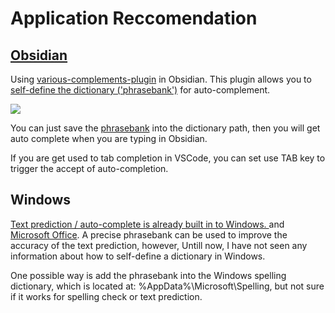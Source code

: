 # Application Reccomendation


## [Obsidian](https://obsidian.md/)

Using [various-complements-plugin](https://github.com/tadashi-aikawa/obsidian-various-complements-plugin) in Obsidian. This plugin allows you to [self-define the dictionary ('phrasebank')](https://tadashi-aikawa.github.io/docs-obsidian-various-complements-plugin/1.%20Features/Custom%20dictionary%20complement/) for auto-complement.


![](https://tadashi-aikawa.github.io/docs-obsidian-various-complements-plugin/resources/custom-dictionary-complement-demo.gif)

You can just save the [phrasebank](https://open-phrasebank.readthedocs.io/en/latest/phasebank.html) into the dictionary path, then you will get auto complete when you are typing in Obsidian.

If you are get used to tab completion in VSCode, you can set use TAB key to trigger the accept of auto-completion.

## Windows

[Text prediction / auto-complete is already built in to Windows. ](https://support.microsoft.com/en-us/windows/enable-text-suggestions-in-windows-0bf313ca-c992-4173-aa5f-8341d3953498#:~:text=In%20Windows%20Settings%2C%20select%20Devices,typing%20on%20a%20physical%20keyboard.) and [Microsoft Office](https://www.howtogeek.com/726539/how-to-use-text-predictions-in-microsoft-word/). A precise phrasebank can be used to improve the accuracy of the text prediction, however, Untill now, I have not seen any information about how to self-define a dictionary in Windows.

One possible way is add the phrasebank into the Windows spelling dictionary, which is located at: %AppData%\Microsoft\Spelling, but not sure if it works for spelling check or text prediction.



